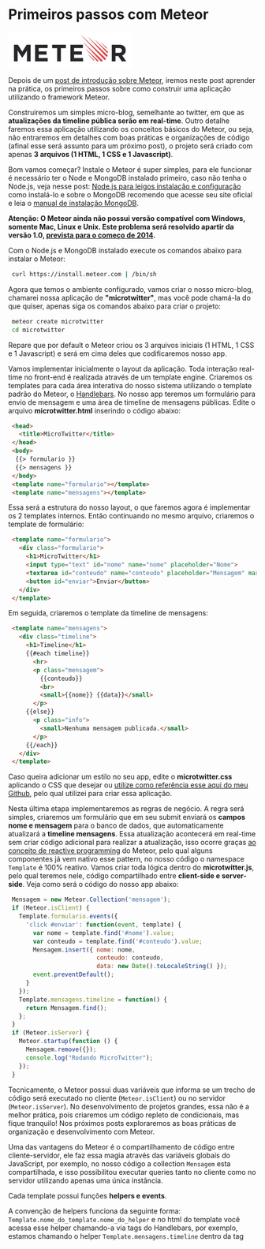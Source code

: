 # Primeiros passos com Meteor

[![Meteor](../images/meteor-logo.jpg "Meteor")](http://meteor.com) 

Depois de um [post de introdução sobre Meteor](../introducao-sobre-meteor "Introdução sobre Meteor"), iremos neste post aprender na prática, os primeiros passos sobre como construir uma aplicação utilizando o framework Meteor.

Construiremos um simples micro-blog, semelhante ao twitter, em que as **atualizações da timeline pública serão em real-time**. Outro detalhe faremos essa aplicação utilizando os conceitos básicos do Meteor, ou seja, não entraremos em detalhes com boas práticas e organizações de código (afinal esse será assunto para um próximo post), o projeto será criado com apenas **3 arquivos (1 HTML, 1 CSS e 1 Javascript)**.

Bom vamos começar? Instale o Meteor é super simples, para ele funcionar é necessário ter o Node e MongoDB instalado primeiro, caso não tenha o Node.js, veja nesse post: [Node.js para leigos instalação e configuração](../node-js-para-leigos-instalacao-e-configuracao "Node.js para leigos - Instalação e configuração") como instalá-lo e sobre o MongoDB recomendo que acesse seu site oficial e leia o [manual de instalação MongoDB](http://docs.mongodb.org/manual/installation/ "MongoDB Installation Guides").

**Atenção: O Meteor ainda não possui versão compatível com Windows, somente Mac, Linux e Unix. Este problema será resolvido apartir da versão 1.0, [prevista para o começo de 2014](http://www.meteor.com/blog/2013/10/01/geoff-schmidt-at-devshop-8-getting-meteor-to-10).**

Com o Node.js e MongoDB instalado execute os comandos abaixo para instalar o Meteor:

``` bash
 curl https://install.meteor.com | /bin/sh
``` 

Agora que temos o ambiente configurado, vamos criar o nosso micro-blog, chamarei nossa aplicação de **"microtwitter"**, mas você pode chamá-la do que quiser, apenas siga os comandos abaixo para criar o projeto:

``` bash
 meteor create microtwitter
 cd microtwitter
``` 

Repare que por default o Meteor criou os 3 arquivos iniciais (1 HTML, 1 CSS e 1 Javascript) e será em cima deles que codificaremos nosso app.

Vamos implementar inicialmente o layout da aplicação. Toda interação real-time no front-end é realizada através de um template engine. Criaremos os templates para cada área interativa do nosso sistema utilizando o template padrão do Meteor, o [Handlebars](http://handlebarsjs.com). No nosso app teremos um formulário para envio de mensagem e uma área de timeline de mensagens públicas. Edite o arquivo **microtwitter.html** inserindo o código abaixo:

``` html
 <head>
   <title>MicroTwitter</title>
 </head>
 <body>
  {{> formulario }}
  {{> mensagens }}
 </body>
 <template name="formulario"></template>
 <template name="mensagens"></template>
``` 

Essa será a estrutura do nosso layout, o que faremos agora é implementar os 2 templates internos. Então continuando no mesmo arquivo, criaremos o template de formulário:

``` html
 <template name="formulario">
   <div class="formulario">
     <h1>MicroTwitter</h1>
     <input type="text" id="nome" name="nome" placeholder="Nome">
     <textarea id="conteudo" name="conteudo" placeholder="Mensagem" maxlength="140"></textarea>
     <button id="enviar">Enviar</button>
   </div>
 </template>
``` 

Em seguida, criaremos o template da timeline de mensagens:

``` html
 <template name="mensagens">
   <div class="timeline">
     <h1>Timeline</h1>
     {{#each timeline}}
       <hr>
       <p class="mensagem">
         {{conteudo}}
         <br>
         <small>{{nome}} {{data}}</small>
       </p>
     {{else}}
       <p class="info">
         <small>Nenhuma mensagem publicada.</small>
       </p>
     {{/each}}
   </div>
 </template>
``` 

Caso queira adicionar um estilo no seu app, edite o **microtwitter.css** aplicando o CSS que desejar ou [utilize como referência esse aqui do meu Github](https://github.com/caio-ribeiro-pereira/microtwitter/blob/master/microtwitter.css), pelo qual utilizei para criar essa aplicação.

Nesta última etapa implementaremos as regras de negócio. A regra será simples, criaremos um formulário que em seu submit enviará os **campos nome e mensagem** para o banco de dados, que automaticamente atualizará a **timeline mensagens**. Essa atualização acontecerá em real-time sem criar código adicional para realizar a atualização, isso ocorre graças [ao conceito de reactive programming](http://docs.meteor.com/#reactivity) do Meteor, pelo qual alguns componentes já vem nativo esse pattern, no nosso código o namespace `Template` é 100% reativo. Vamos criar toda lógica dentro do **microtwitter.js**, pelo qual teremos nele, código compartilhado entre **client-side e server-side**. Veja como será o código do nosso app abaixo:

``` javascript
 Mensagem = new Meteor.Collection('mensagem');
 if (Meteor.isClient) {
   Template.formulario.events({
     'click #enviar': function(event, template) {
       var nome = template.find('#nome').value;
       var conteudo = template.find('#conteudo').value;
       Mensagem.insert({ nome: nome,
                         conteudo: conteudo,
                         data: new Date().toLocaleString() });
       event.preventDefault();
     }
   });
   Template.mensagens.timeline = function() {
     return Mensagem.find();
   };
 }
 if (Meteor.isServer) {
   Meteor.startup(function () {
     Mensagem.remove({});
     console.log("Rodando MicroTwitter");
   });
 }
``` 

Tecnicamente, o Meteor possui duas variáveis que informa se um trecho de código será executado no cliente (`Meteor.isClient`) ou no servidor (`Meteor.isServer`). No desenvolvimento de projetos grandes, essa não é a melhor prática, pois criaremos um código repleto de condicionais, mas fique tranquilo! Nos próximos posts exploraremos as boas práticas de organização e desenvolvimento com Meteor.

Uma das vantagens do Meteor é o compartilhamento de código entre cliente-servidor, ele faz essa magia através das variáveis globais do JavaScript, por exemplo, no nosso código a collection `Mensagem` esta compartilhada, e isso possibilitou executar queries tanto no cliente como no servidor utilizando apenas uma única instância.

Cada template possui funções **helpers e events**.

A convenção de helpers funciona da seguinte forma: `Template.nome_do_template.nome_do_helper` e no html do template você acessa esse helper chamando-a via tags do Handlebars, por exemplo, estamos chamando o helper `Template.mensagens.timeline` dentro da tag <template name="mensagens"> através do comando: `{{#each timeline}}`.

Já os `events` permite criar eventos para os elementos interno de um template. Ele segue a seguinte convenção: `Template.nome_do_template.events()`. Em seu paramêtro enviamos um objeto chave-valor, em que cada chave é referente a um `evento + elemento` do template a ser tratado e o valor é uma função callback do evento. No nosso app, criamos apenas um evento:

``` javascript
 Template.formulario.events({
   'click #enviar': function(event, template) {
     //... callback do evento
   }
 });
``` 

Outro detalhe é que por default no client-side já temos habilitado o jQuery e Underscore, e isso facilita capturar e manipular objetos DOM do HTML, como por exemplo, capturamos os os valores dos **campos nome e mensagem** do formulário.

Agora que terminamos nosso app, que tal testá-lo?
Para levantar o servidor execute o comando: `meteor` e em seguida acesse: [http://localhost:3000](http://localhost:3000) para brincar a aplicação. :)